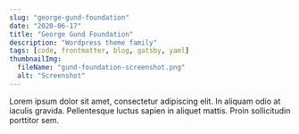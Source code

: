 ```yaml
---
slug: "george-gund-foundation"
date: "2020-06-17"
title: "George Gund Foundation"
description: "Wordpress theme family"
tags: [code, frontmatter, blog, gatsby, yaml]
thumbnailImg:
  fileName: "gund-foundation-screenshot.png"
  alt: "Screenshot"
---
```


Lorem ipsum dolor sit amet, consectetur adipiscing elit. In aliquam odio at iaculis gravida. Pellentesque luctus sapien in aliquet mattis. Proin sollicitudin porttitor sem.
